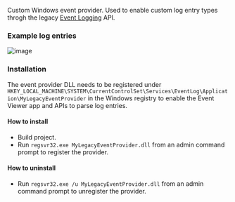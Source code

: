 Custom Windows event provider. Used to enable custom log entry types throgh the legacy [Event Logging](https://learn.microsoft.com/en-us/windows/win32/eventlog/event-logging) API.

### Example log entries
![image](https://github.com/user-attachments/assets/e3b68fd8-c165-45ed-9367-d352dfbd5827)


### Installation
The event provider DLL needs to be registered under `HKEY_LOCAL_MACHINE\SYSTEM\CurrentControlSet\Services\EventLog\Application\MyLegacyEventProvider` in the Windows registry to enable the Event Viewer app and APIs to parse log entries.

#### How to install
* Build project.
* Run `regsvr32.exe MyLegacyEventProvider.dll` from an admin command prompt to register the provider.

#### How to uninstall
* Run `regsvr32.exe /u MyLegacyEventProvider.dll` from an admin command prompt to unregister the provider.
